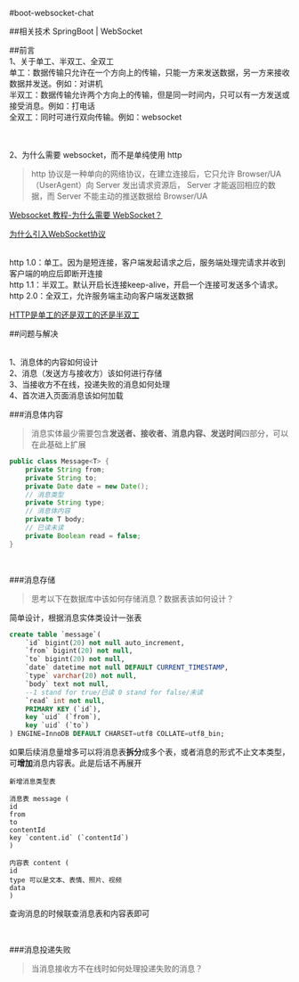 #boot-websocket-chat

##相关技术
SpringBoot | WebSocket

##前言
<br/> 1、关于单工、半双工、全双工
<br/> 单工：数据传输只允许在一个方向上的传输，只能一方来发送数据，另一方来接收数据并发送。例如：对讲机
<br/> 半双工：数据传输允许两个方向上的传输，但是同一时间内，只可以有一方发送或接受消息。例如：打电话
<br/> 全双工：同时可进行双向传输。例如：websocket

<br/>
<br/> 2、为什么需要 websocket，而不是单纯使用 http

> http 协议是一种单向的网络协议，在建立连接后，它只允许 Browser/UA（UserAgent）向 Server 发出请求资源后，
Server 才能返回相应的数据，而 Server 不能主动的推送数据给 Browser/UA

[Websocket 教程-为什么需要 WebSocket？](http://www.ruanyifeng.com/blog/2017/05/websocket.html)

[为什么引入WebSocket协议](https://blog.csdn.net/yl02520/article/details/7298309)

<br/> http 1.0：单工。因为是短连接，客户端发起请求之后，服务端处理完请求并收到客户端的响应后即断开连接
<br/> http 1.1：半双工。默认开启长连接keep-alive，开启一个连接可发送多个请求。
<br/> http 2.0：全双工，允许服务端主动向客户端发送数据

[HTTP是单工的还是双工的还是半双工](https://www.jianshu.com/p/3ca180af7dca)



##问题与解决

<br/> 1、消息体的内容如何设计
<br/> 2、消息（发送方与接收方）该如何进行存储
<br/> 3、当接收方不在线，投递失败的消息如何处理
<br/> 4、首次进入页面消息该如何加载
<br/>

###消息体内容
>消息实体最少需要包含**发送者、接收者、消息内容、发送时间**四部分，可以在此基础上扩展

```java
public class Message<T> {
    private String from;
    private String to;
    private Date date = new Date();
    // 消息类型
    private String type;
    // 消息体内容
    private T body;
    // 已读未读
    private Boolean read = false;
}
```

<br/>

###消息存储
>思考以下在数据库中该如何存储消息？数据表该如何设计？

简单设计，根据消息实体类设计一张表
```sql
create table `message`(
    `id` bigint(20) not null auto_increment,
    `from` bigint(20) not null,
    `to` bigint(20) not null,
    `date` datetime not null DEFAULT CURRENT_TIMESTAMP,
    `type` varchar(20) not null,
    `body` text not null,
    --1 stand for true/已读 0 stand for false/未读
    `read` int not null,
    PRIMARY KEY (`id`),
    key `uid` (`from`),
    key `uid` (`to`)
) ENGINE=InnoDB DEFAULT CHARSET=utf8 COLLATE=utf8_bin;
```

如果后续消息量增多可以将消息表**拆分**成多个表，或者消息的形式不止文本类型，可**增加**消息内容表。此是后话不再展开
```
新增消息类型表

消息表 message (
id
from
to
contentId
key `content.id` (`contentId`)
)

内容表 content (
id
type 可以是文本、表情、照片、视频
data
)
```
查询消息的时候联查消息表和内容表即可

<br/>

###消息投递失败
>当消息接收方不在线时如何处理投递失败的消息？